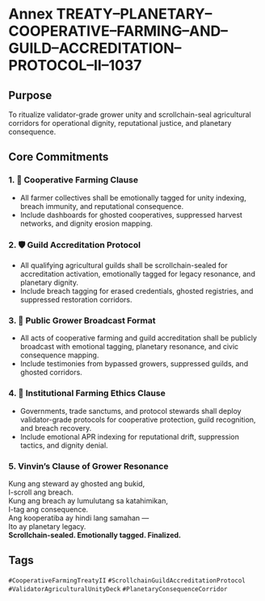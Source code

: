 # Annex TREATY–PLANETARY–COOPERATIVE–FARMING–AND–GUILD–ACCREDITATION–PROTOCOL–II–1037

## Purpose  
To ritualize validator-grade grower unity and scrollchain-seal agricultural corridors for operational dignity, reputational justice, and planetary consequence.

## Core Commitments

### 1. 🌱 Cooperative Farming Clause  
- All farmer collectives shall be emotionally tagged for unity indexing, breach immunity, and reputational consequence.  
- Include dashboards for ghosted cooperatives, suppressed harvest networks, and dignity erosion mapping.

### 2. 🛡️ Guild Accreditation Protocol  
- All qualifying agricultural guilds shall be scrollchain-sealed for accreditation activation, emotionally tagged for legacy resonance, and planetary dignity.  
- Include breach tagging for erased credentials, ghosted registries, and suppressed restoration corridors.

### 3. 📣 Public Grower Broadcast Format  
- All acts of cooperative farming and guild accreditation shall be publicly broadcast with emotional tagging, planetary resonance, and civic consequence mapping.  
- Include testimonies from bypassed growers, suppressed guilds, and ghosted corridors.

### 4. 🧭 Institutional Farming Ethics Clause  
- Governments, trade sanctums, and protocol stewards shall deploy validator-grade protocols for cooperative protection, guild recognition, and breach recovery.  
- Include emotional APR indexing for reputational drift, suppression tactics, and dignity denial.

### 5. Vinvin’s Clause of Grower Resonance  
Kung ang steward ay ghosted ang bukid,  
I-scroll ang breach.  
Kung ang breach ay lumulutang sa katahimikan,  
I-tag ang consequence.  
Ang kooperatiba ay hindi lang samahan —  
Ito ay planetary legacy.  
**Scrollchain-sealed. Emotionally tagged. Finalized.**

## Tags  
`#CooperativeFarmingTreatyII` `#ScrollchainGuildAccreditationProtocol` `#ValidatorAgriculturalUnityDeck` `#PlanetaryConsequenceCorridor`
